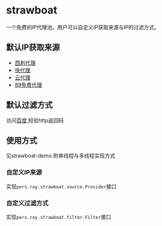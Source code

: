 # strawboat
一个免费的IP代理池。用户可以自定义IP获取来源与IP的过滤方式。

## 默认IP获取来源
- [西刺代理](http://www.xicidaili.com/)
- [快代理](http://www.kuaidaili.com/)
- [云代理](http://www.ip3366.net/)
- [89免费代理](http://www.89ip.cn)

## 默认过滤方式
访问[百度](https://www.baidu.com),校验http返回码

## 使用方式
见strawboat-demo.附单线程与多线程实现方式

### 自定义IP来源
实现`pers.ray.strawboat.source.Provider`接口

### 自定义过滤方式
实现`pers.ray.strawboat.filter.Filter`接口
